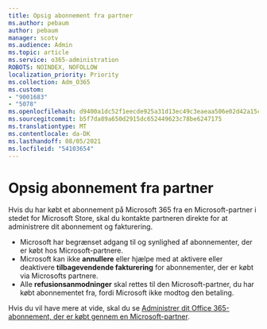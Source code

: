 ```yaml
---
title: Opsig abonnement fra partner
ms.author: pebaum
author: pebaum
manager: scotv
ms.audience: Admin
ms.topic: article
ms.service: o365-administration
ROBOTS: NOINDEX, NOFOLLOW
localization_priority: Priority
ms.collection: Adm_O365
ms.custom:
- "9001683"
- "5078"
ms.openlocfilehash: d9400a1dc52f1eecde925a31d13ec49c3eaeaa506e02d42a15c643259609ea24
ms.sourcegitcommit: b5f7da89a650d2915dc652449623c78be6247175
ms.translationtype: MT
ms.contentlocale: da-DK
ms.lasthandoff: 08/05/2021
ms.locfileid: "54103654"
---
```

# <a name="cancel-subscription-from-partner"></a>Opsig abonnement fra partner

Hvis du har købt et abonnement på Microsoft 365 fra en Microsoft-partner i stedet for Microsoft Store, skal du kontakte partneren direkte for at administrere dit abonnement og fakturering.

- Microsoft har begrænset adgang til og synlighed af abonnementer, der er købt hos Microsoft-partnere. 
- Microsoft kan ikke **annullere** eller hjælpe med at aktivere eller deaktivere **tilbagevendende fakturering** for abonnementer, der er købt via Microsofts partnere. 
- Alle **refusionsanmodninger** skal rettes til den Microsoft-partner, du har købt abonnementet fra, fordi Microsoft ikke modtog den betaling. 

Hvis du vil have mere at vide, skal du se [Administrer dit Office 365-abonnement, der er købt gennem en Microsoft-partner](https://support.microsoft.com/help/4230739/microsoft-account-manage-office-365-subscription-from-third-party). 
